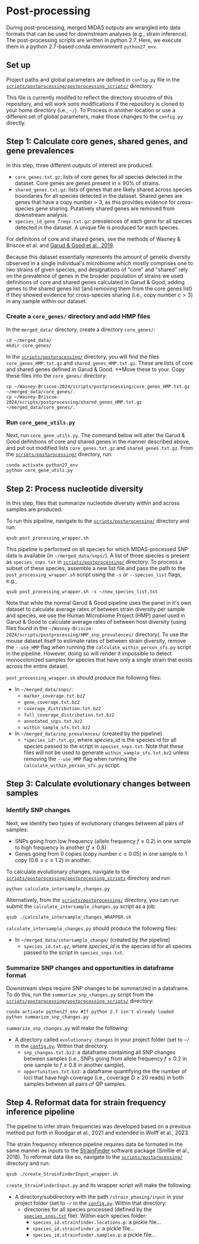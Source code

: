 # Post-processing

During post-processing, merged MIDAS outputs are wrangled into data formats that can be used for downstream analyses (e.g., strain inference). The post-processing scripts are written in python 2.7. Here, we execute them in a python 2.7-based conda environment `python27_env`.

## Set up

Project paths and global parameters are defined in `config.py` file in the [`scripts/postprocessing/postprocessing_scripts/`](https://github.com/garudlab/Wasney-Briscoe-2024/tree/main/scripts/postprocessing/postprocessing_scripts) directory.

This file is currently modifed to reflect the directory strucutre of this repository, and will work *sans* modifications if the repository is cloned to your home directory (i.e., `~/`). To Process in another location or use a different set of global parameters, make those changes to the `config.py` directly.

## Step 1: Calculate core genes, shared genes, and gene prevalences

In this step, three different outputs of interest are produced:
- `core_genes.txt.gz`: lists of core genes for all species detected in the dataset. Core genes are genes present in $\ge$ 90% of strains.
- `shared_genes.txt.gz`: lists of genes that are likely shared across species boundaries for all species detected in the dataset. Shared genes are genes that have a copy number $\gt$ 3, as this provides evidence for cross-species gene sharing. Putatively shared genes are removed from downstream analysis.
- `species_id_gene_freqs.txt.gz`: prevalences of each gene for all species detected in the dataset. A unique file is produced for each species.

For definitons of core and shared genes, see the methods of Wasney & Briscoe et al. and [Garud & Good et al., 2019](https://journals.plos.org/plosbiology/article?id=10.1371/journal.pbio.3000102).

Because this dataset essentially represents the amount of genetic diversity observed in a single individual's microbiome which mostly comprises one to two strains of given species, and designations of "core" and "shared" rely on the prevalence of genes in the broader population of strains we used definitions of core and shared genes calculated in Garud & Good, adding genes to the shared genes list (and removing them from the core genes list) if they showed evidence for cross-species sharing (i.e., copy number $c \gt 3$) in any sample within our dataset.

### Create a `core_genes/` directory and add HMP files

In the `merged_data/` directory, create a directory `core_genes/`:

```
cd ~/merged_data/
mkdir core_genes/
```

In the [`scripts/postprocessing/`](https://github.com/garudlab/Wasney-Briscoe-2024/tree/main/scripts/postprocessing) directory, you will find the files `core_genes_HMP.txt.gz` and `shared_genes_HMP.txt.gz`. These are lists of core and shared genes defined in Garud & Good. **Move these to your. Copy these files into the `core_genes/` directory:

```
cp ~/Wasney-Briscoe-2024/scripts/postprocessing/core_genes_HMP.txt.gz ~/merged_data/core_genes/.
cp ~/Wasney-Briscoe-2024/scripts/postprocessing/shared_genes_HMP.txt.gz ~/merged_data/core_genes/.
```

### Run `core_gene_utils.py`

Next, run `core_gene_utils.py`. The command below will alter the Garud & Good definitions of core and shared genes in the manner described above, and put out modified lists `core_genes.txt.gz` and `shared_genes.txt.gz`. From the [`scripts/postprocessing/`](https://github.com/garudlab/Wasney-Briscoe-2024/tree/main/scripts/postprocessing) directory, run:

```
conda activate python27_env
python core_gene_utils.py
```

## Step 2: Process nucleotide diversity

In this step, files that summarize nucleotide diversity within and across samples are produced.

To run this pipeline, navigate to the [`scripts/postprocessing/`](https://github.com/garudlab/Wasney-Briscoe-2024/tree/main/scripts/postprocessing) directory and run:

```
qsub post_processing_wrapper.sh
```

This pipeline is performed on all species for which MIDAS-processed SNP data is available (in `~/merged_data/snps/`). A list of those species is present as `species_snps.txt` in [`scripts/postprocessing/`](https://github.com/garudlab/Wasney-Briscoe-2024/tree/main/scripts/postprocessing) directory. To process a subset of these species, assemble a new list file and pass the path to the `post_processing_wrapper.sh` script using the `-s` or `--species_list` flags, e.g., 

```
qsub post_processing_wrapper.sh -s ~/new_species_list.txt
```

Note that while the normal Garud & Good pipeline uses the panel in it's own dataset to calculate average rates of between strain diversity per sample and species, we use the Human Microbiome Project (HMP) panel used in Garud & Good to calculate average rates of between host diversity (using files found in the `~/Wasney-Briscoe-2024/scripts/postprocessing/HMP_snp_prevalences/` directory(. To use the mouse dataset itself to estimate rates of between strain diversity, remove the `--use_HMP` flag when running the `calculate_within_person_sfs.py` script in the pipeline. However, doing so will render it impossible to detect monocolonized samples for species that have only a single strain that exists across the entire dataset.

`post_processing_wrapper.sh` should produce the following files:
- In `~/merged_data/snps/`:
  - `marker_coverage.txt.bz2`
  - `gene_coverage.txt.bz2`
  - `coverage_distribution.txt.bz2`
  - `full_coverage_distribution.txt.bz2`
  - `annotated_snps.txt.bz2`
  - `within_sample_sfs.txt.bz2`
- In `~/merged_data/snp_prevalences/` (created by the pipeline)
  - `*species_id*.txt.gz`, where *species_id* is the species id for all species passed to the script in `species_snps.txt`. Note that these files will not be used to generate `within_sample_sfs.txt.bz2` unless removing the  `--use_HMP` flag when running the `calculate_within_person_sfs.py` script.

## Step 3: Calculate evolutionary changes between samples

### Identify SNP changes

Next, we identify two types of evolutionary changes between all pairs of samples:
- SNPs going from low frequency (allele frequency $f \le 0.2$) in one sample to high frequency in another ($f \ge 0.8$)
- Genes going from 0 copies (copy number $c \le 0.05$) in one sample to 1 copy ($0.6 \le c \le 1.2$) in another.

To calculate evolutionary changes, navigate to the [`scripts/postprocessing/postprocessing_scripts`](https://github.com/garudlab/Wasney-Briscoe-2024/tree/main/scripts/postprocessing/postprocessing_scripts) directory and run:

```
python calculate_intersample_changes.py
```


Alternatively, from the [`scripts/postprocessing/`](https://github.com/garudlab/Wasney-Briscoe-2024/tree/main/scripts/postprocessing/) directory, you can run submit the `calculate_intersample_changes.py` script as a job:

```
qsub ./calculate_intersample_changes_WRAPPER.sh
```

`calculate_intersample_changes.py` should produce the following files:
- In `~/merged_data/intersample_change/` (created by the pipeline)
  - `species_id.txt.gz`, where *species_id* is the species id for all species passed to the script in `species_snps.txt`.
  
### Summarize SNP changes and opportunities in dataframe format

Downstream steps require SNP changes to be summarized in a dataframe. To do this, run the `summarize_snp_changes.py` script from the [`scripts/postprocessing/postprocessing_scripts/`](https://github.com/garudlab/Wasney-Briscoe-2024/tree/main/scripts/postprocessing/postprocessing_scripts/) directory:

```
conda activate python27_env #If python 2.7 isn't already loaded 
python summarize_snp_changes.py
```

`summarize_snp_changes.py` will make the following: 
- A directory called `evolutionary_changes` in your project folder (set to `~/` in the [`config.py`](https://github.com/garudlab/Wasney-Briscoe-2024/blob/main/scripts/postprocessing/postprocessing_scripts/config.py). Within that directory:
  - `snp_changes.txt.bz2`: a dataframe containing all SNP changes between samples (i.e., SNPs going from allele frequency $f \le 0.2$ in one sample to $f \ge 0.8$ in another sample).
  - `opportunities.txt.bz2`: a dataframe quantifying the the number of loci that have high coverage (i.e., coverage $D \ge 20$ reads) in both samples between all pairs of QP samples.

## Step 4. Reformat data for strain frequency inference pipeline

The pipeline to infer strain frequencies was developed based on a previous method put forth in Roodgar et al., 2021 and extended in Wolff et al., 2023.

The strain frequency inference pipeline requires data be formated in the same manner as inputs to the [StrainFinder](https://github.com/cssmillie/StrainFinder) software package (Smillie et al., 2018). To reformat data like so, navigate to the [`scripts/postprocessing/`](https://github.com/garudlab/Wasney-Briscoe-2024/tree/main/scripts/postprocessing/) directory and run:

```
qsub ./create_StrainFinderInput_wrapper.sh
```
`create_StrainFinderInput.py` and its wrapper script will make the following: 
- A directory/subdirectory with the path `/strain_phasing/input` in your project folder (set to `~/` in the [`config.py`](https://github.com/garudlab/Wasney-Briscoe-2024/blob/main/scripts/postprocessing/postprocessing_scripts/config.py). Within that directory:
  - directories for all species processed (defined by the [`species_snps.txt`](https://github.com/garudlab/Wasney-Briscoe-2024/blob/main/scripts/postprocessing/species_snps.txt) file). Within each species folder:
    - `species_id.strainfinder.locations.p`: a pickle file...
    - `species_id.strainfinder.p`: a pickle file...
    - `species_id.strainfinder.samples.p`: a pickle file...

